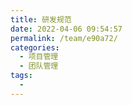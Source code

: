 ```yaml
---
title: 研发规范
date: 2022-04-06 09:54:57
permalink: /team/e90a72/
categories:
  - 项目管理
  - 团队管理
tags:
  - 
---
```


